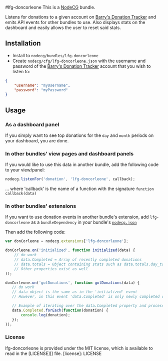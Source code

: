 #lfg-doncorleone
This is a [NodeCG](http://github.com/nodecg/nodecg) bundle.

Listens for donations to a given account on [Barry's Donation Tracker](http://don.barrycarlyon.co.uk) and emits API events for other bundles to use.
Also displays stats on the dashboard and easily allows the user to reset said stats.

## Installation
- Install to `nodecg/bundles/lfg-doncorleone`
- Create `nodecg/cfg/lfg-doncorleone.json` with the username and password of the [Barry's Donation Tracker](http://don.barrycarlyon.co.uk) account
that you wish to listen to:
```json
{
    "username": "myUsername",
    "password": "myPassword"
}
```

## Usage
### As a dashboard panel
If you simply want to see top donations for the `day` and `month` periods on your dashboard, you are done.

### In other bundles' view pages and dashboard panels
If you would like to use this data in another bundle, add the following code to your view/panel:
```javascript
nodecg.listenFor('donation', 'lfg-doncorleone', callback);
```
... where 'callback' is the name of a function with the signature `function callback(data)`

### In other bundles' extensions
If you want to use donation events in another bundle's extension,
add `lfg-doncorleone` as a `bundleDependency` in your bundle's [`nodecg.json`](https://github.com/nodecg/nodecg/wiki/nodecg.json)

Then add the following code:
```javascript
var donCorleone = nodecg.extensions['lfg-doncorleone'];

donCorleone.on('initialized', function initialized(data) {
    // do work
    // data.Completed = Array of recently completed donations
    // data.totals = Object containing stats such as data.totals.day_top and data.totals.month_top
    // Other properties exist as well
));

donCorleone.on('gotDonations', function gotDonations(data) {
   // do work
   // data object is the same as in the 'initialized' event
   // However, in this event 'data.Completed' is only newly completed donations.

   // Example of iterating over the data.Completed property and processing each new donation
   data.Completed.forEach(function(donation) {
       console.log(donation);
   });
));
```

### License
lfg-doncorleone is provided under the MIT license, which is available to read in the [LICENSE][] file.
[license]: LICENSE